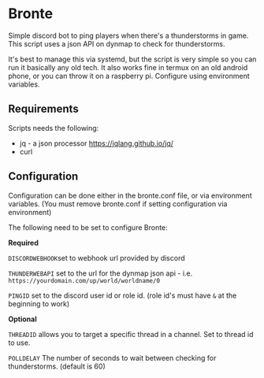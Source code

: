 # Bronte
Simple discord bot to ping players when there's a thunderstorms in game. This script uses a json API on dynmap to check for thunderstorms.

It's best to manage this via systemd, but the script is very simple so you can run it basically any old tech. It also works fine in termux on an old android phone, or you can throw it on a raspberry pi. Configure using environment variables.

## Requirements
Scripts needs the following:
* jq - a json processor https://jqlang.github.io/jq/
* curl

## Configuration
Configuration can be done either in the bronte.conf file, or via environment variables. (You must remove bronte.conf if setting configuration via environment)

The following need to be set to configure Bronte:

**Required**

`DISCORDWEBHOOK`set to webhook url provided by discord

`THUNDERWEBAPI` set to the url for the dynmap json api - i.e. `https://yourdomain.com/up/world/worldname/0`

`PINGID` set to the discord user id or role id. (role id's must have `&` at the beginning to work)

**Optional**

`THREADID` allows you to target a specific thread in a channel. Set to thread id to use.

`POLLDELAY` The number of seconds to wait between checking for thunderstorms. (default is 60)